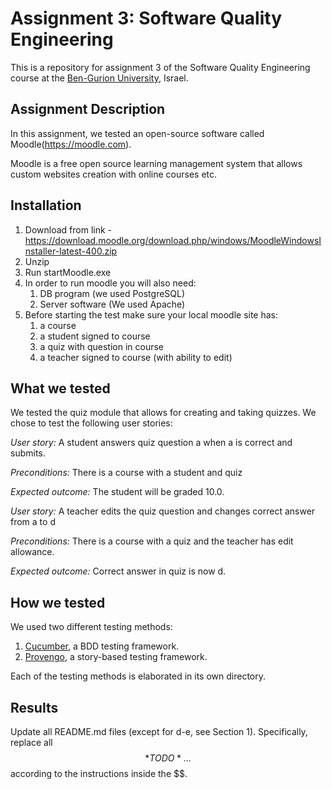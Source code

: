 # Assignment 3: Software Quality Engineering
This is a repository for assignment 3 of the Software Quality Engineering course at the [Ben-Gurion University](https://in.bgu.ac.il/), Israel.

## Assignment Description
In this assignment, we tested an open-source software called Moodle(https://moodle.com).

Moodle is a free open source learning management system that allows custom websites creation with online courses etc. 
## Installation
   1. Download from link - https://download.moodle.org/download.php/windows/MoodleWindowsInstaller-latest-400.zip
   2. Unzip
   3. Run startMoodle.exe
   4. In order to run moodle you will also need:
      1. DB program (we used PostgreSQL)
      2. Server software (We used Apache)
   5. Before starting the test make sure your local moodle site has:
      1. a course
      2. a student signed to course
      3. a quiz with question in course
      4. a teacher signed to course (with ability to edit)

## What we tested

We tested the quiz module that allows for creating and taking quizzes. We chose to test the following user stories: 

*User story:* A student answers quiz question a when a is correct and submits.

*Preconditions:* There is a course with a student and quiz

*Expected outcome:* The student will be graded 10.0.

*User story:* A teacher edits the quiz question and changes correct answer from a to d

*Preconditions:* There is a course with a quiz and the teacher has edit allowance.

*Expected outcome:* Correct answer in quiz is now d.


## How we tested
We used two different testing methods:
1. [Cucumber](https://cucumber.io/), a BDD testing framework.
2. [Provengo](https://provengo.tech/), a story-based testing framework.

Each of the testing methods is elaborated in its own directory. 

## Results
Update all README.md files (except for d-e, see Section 1). Specifically, replace all $$*TODO*…$$ according to the instructions inside the $$.

  
